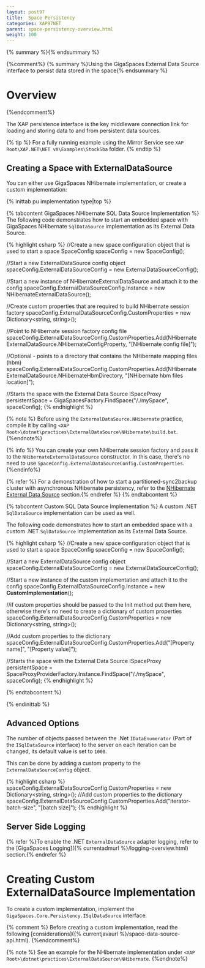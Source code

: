 ```yaml
---
layout: post97
title:  Space Persistency
categories: XAP97NET
parent: space-persistency-overview.html
weight: 100
---
```




{% summary  %}{% endsummary %}

{%comment%}
{% summary  %}Using the GigaSpaces External Data Source interface to persist data stored in the space{% endsummary %}

# Overview
{%endcomment%}


The XAP persistence interface is the key middleware connection link for loading and storing data to and from persistent data sources.


{% tip %}
For a fully running example using the Mirror Service see `XAP Root\XAP.NET\NET vX\Examples\StockSba` folder.
{% endtip %}



## Creating a Space with ExternalDataSource

You can either use GigaSpaces NHibernate implementation, or create a custom implementation:

{% inittab pu implementation type|top %}

{% tabcontent GigaSpaces NHibernate SQL Data Source Implementation %}
The following code demonstrates how to start an embedded space with GigaSpaces NHibernate `SqlDataSource` implementation as its External Data Source.

{% highlight csharp %}
//Create a new space configuration object that is used to start a space
SpaceConfig spaceConfig = new SpaceConfig();

//Start a new ExternalDataSource config object
spaceConfig.ExternalDataSourceConfig = new ExternalDataSourceConfig();

//Start a new instance of NHibernateExternalDataSource and attach it to the config
spaceConfig.ExternalDataSourceConfig.Instance = new NHibernateExternalDataSource();

//Create custom properties that are required to build NHibernate session factory
spaceConfig.ExternalDataSourceConfig.CustomProperties = new Dictionary<string, string>();

//Point to NHibernate session factory config file
spaceConfig.ExternalDataSourceConfig.CustomProperties.Add(NHibernateExternalDataSource.NHibernateConfigProperty,
"[NHibernate config file]");

//Optional - points to a directory that contains the NHibernate mapping files (hbm)
spaceConfig.ExternalDataSourceConfig.CustomProperties.Add(NHibernateExternalDataSource.NHibernateHbmDirectory,
 "[NHibernate hbm files location]");

//Starts the space with the External Data Source
ISpaceProxy persistentSpace = GigaSpacesFactory.FindSpace("/./mySpace", spaceConfig);
{% endhighlight %}

{% note %}
Before using the `ExternalDataSource.NHibernate` practice, compile it by calling `<XAP Root>\dotnet\practices\ExternalDataSource\NHibernate\build.bat`.
{%endnote%}

{% info %}
You can create your own NHibernate session factory and pass it to the `NHibernateExternalDataSource` constructor. In this case, there's no need to use `SpaceConfig.ExternalDataSourceConfig.CustomProperties`.
{%endinfo%}

{% refer %} For a demonstration of how to start a partitioned-sync2backup cluster with asynchronous NHibernate persistency, refer to the [NHibernate External Data Source](./hibernate-space-persistency.html) section.{% endrefer %}
{% endtabcontent %}

{% tabcontent Custom SQL Data Source Implementation %}
A custom .NET `SqlDataSource` implementation can be used as well.

The following code demonstrates how to start an embedded space with a custom .NET `SqlDataSource` implementation as its External Data Source.

{% highlight csharp %}
//Create a new space configuration object that is used to start a space
SpaceConfig spaceConfig = new SpaceConfig();

//Start a new ExternalDataSource config object
spaceConfig.ExternalDataSourceConfig = new ExternalDataSourceConfig();

//Start a new instance of the custom implementation and attach it to the config
spaceConfig.ExternalDataSourceConfig.Instance = new **CustomImplementation**();

//if custom properties should be passed to the Init method put them here, otherwise there's no need to create a dictionary of custom properties
spaceConfig.ExternalDataSourceConfig.CustomProperties = new Dictionary<string, string>();

//Add custom properties to the dictionary
spaceConfig.ExternalDataSourceConfig.CustomProperties.Add("[Property name]", "[Property value]");

//Starts the space with the External Data Source
ISpaceProxy persistentSpace = SpaceProxyProviderFactory.Instance.FindSpace("/./mySpace", spaceConfig);
{% endhighlight %}

{% endtabcontent %}

{% endinittab %}

## Advanced Options

The number of objects passed between the .Net `IDataEnumerator` (Part of the `ISqlDataSource` interface) to the server on each iteration can be changed, its default value is set to `1000`.

This can be done by adding a custom property to the `ExternalDataSourceConfig` object.

{% highlight csharp %}
spaceConfig.ExternalDataSourceConfig.CustomProperties = new Dictionary<string, string>();
//Add custom properties to the dictionary
spaceConfig.ExternalDataSourceConfig.CustomProperties.Add("iterator-batch-size", "[batch size]");
{% endhighlight %}

## Server Side Logging

{% refer %}To enable the .NET `ExternalDataSource` adapter logging, refer to the [GigaSpaces Logging]({% currentadmurl %}/logging-overview.html) section.{% endrefer %}



# Creating Custom ExternalDataSource Implementation

To create a custom implementation, implement the `GigaSpaces.Core.Persistency.ISqlDataSource` interface.

{% comment %}
Before creating a custom implementation, read the following [considerations]({% currentjavaurl %}/space-data-source-api.html).
{%endcomment%}

{% note %}
See an example for the NHibernate implementation under `<XAP Root>\dotnet\practices\ExternalDataSource\NHibernate`.
{%endnote%}